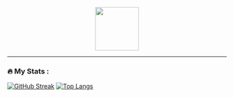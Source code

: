 <div id="header" align="center">
  <img src="https://media.giphy.com/media/M9gbBd9nbDrOTu1Mqx/giphy.gif" width="100"/>
</div>

---

### :fire: My Stats :
[![GitHub Streak](http://github-readme-streak-stats.herokuapp.com?user=zPrototype&theme=dark&background=000000)](https://git.io/streak-stats)
[![Top Langs](https://github-readme-stats.vercel.app/api/top-langs/?username=zPrototype)](https://github.com/anuraghazra/github-readme-stats)
